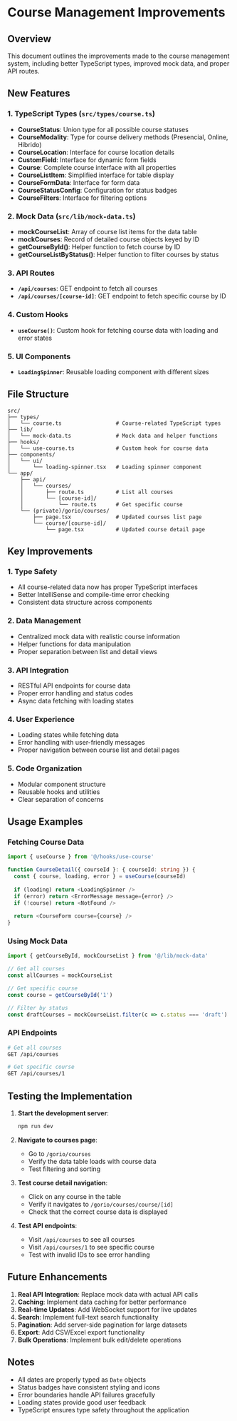 # Course Management Improvements

## Overview
This document outlines the improvements made to the course management system, including better TypeScript types, improved mock data, and proper API routes.

## New Features

### 1. TypeScript Types (`src/types/course.ts`)
- **CourseStatus**: Union type for all possible course statuses
- **CourseModality**: Type for course delivery methods (Presencial, Online, Híbrido)
- **CourseLocation**: Interface for course location details
- **CustomField**: Interface for dynamic form fields
- **Course**: Complete course interface with all properties
- **CourseListItem**: Simplified interface for table display
- **CourseFormData**: Interface for form data
- **CourseStatusConfig**: Configuration for status badges
- **CourseFilters**: Interface for filtering options

### 2. Mock Data (`src/lib/mock-data.ts`)
- **mockCourseList**: Array of course list items for the data table
- **mockCourses**: Record of detailed course objects keyed by ID
- **getCourseById()**: Helper function to fetch course by ID
- **getCourseListByStatus()**: Helper function to filter courses by status

### 3. API Routes
- **`/api/courses`**: GET endpoint to fetch all courses
- **`/api/courses/[course-id]`**: GET endpoint to fetch specific course by ID

### 4. Custom Hooks
- **`useCourse()`**: Custom hook for fetching course data with loading and error states

### 5. UI Components
- **`LoadingSpinner`**: Reusable loading component with different sizes

## File Structure

```
src/
├── types/
│   └── course.ts                 # Course-related TypeScript types
├── lib/
│   └── mock-data.ts              # Mock data and helper functions
├── hooks/
│   └── use-course.ts             # Custom hook for course data
├── components/
│   └── ui/
│       └── loading-spinner.tsx   # Loading spinner component
└── app/
    ├── api/
    │   └── courses/
    │       ├── route.ts          # List all courses
    │       └── [course-id]/
    │           └── route.ts      # Get specific course
    └── (private)/gorio/courses/
        ├── page.tsx              # Updated courses list page
        └── course/[course-id]/
            └── page.tsx          # Updated course detail page
```

## Key Improvements

### 1. Type Safety
- All course-related data now has proper TypeScript interfaces
- Better IntelliSense and compile-time error checking
- Consistent data structure across components

### 2. Data Management
- Centralized mock data with realistic course information
- Helper functions for data manipulation
- Proper separation between list and detail views

### 3. API Integration
- RESTful API endpoints for course data
- Proper error handling and status codes
- Async data fetching with loading states

### 4. User Experience
- Loading states while fetching data
- Error handling with user-friendly messages
- Proper navigation between course list and detail pages

### 5. Code Organization
- Modular component structure
- Reusable hooks and utilities
- Clear separation of concerns

## Usage Examples

### Fetching Course Data
```typescript
import { useCourse } from '@/hooks/use-course'

function CourseDetail({ courseId }: { courseId: string }) {
  const { course, loading, error } = useCourse(courseId)
  
  if (loading) return <LoadingSpinner />
  if (error) return <ErrorMessage message={error} />
  if (!course) return <NotFound />
  
  return <CourseForm course={course} />
}
```

### Using Mock Data
```typescript
import { getCourseById, mockCourseList } from '@/lib/mock-data'

// Get all courses
const allCourses = mockCourseList

// Get specific course
const course = getCourseById('1')

// Filter by status
const draftCourses = mockCourseList.filter(c => c.status === 'draft')
```

### API Endpoints
```bash
# Get all courses
GET /api/courses

# Get specific course
GET /api/courses/1
```

## Testing the Implementation

1. **Start the development server**:
   ```bash
   npm run dev
   ```

2. **Navigate to courses page**:
   - Go to `/gorio/courses`
   - Verify the data table loads with course data
   - Test filtering and sorting

3. **Test course detail navigation**:
   - Click on any course in the table
   - Verify it navigates to `/gorio/courses/course/[id]`
   - Check that the correct course data is displayed

4. **Test API endpoints**:
   - Visit `/api/courses` to see all courses
   - Visit `/api/courses/1` to see specific course
   - Test with invalid IDs to see error handling

## Future Enhancements

1. **Real API Integration**: Replace mock data with actual API calls
2. **Caching**: Implement data caching for better performance
3. **Real-time Updates**: Add WebSocket support for live updates
4. **Search**: Implement full-text search functionality
5. **Pagination**: Add server-side pagination for large datasets
6. **Export**: Add CSV/Excel export functionality
7. **Bulk Operations**: Implement bulk edit/delete operations

## Notes

- All dates are properly typed as `Date` objects
- Status badges have consistent styling and icons
- Error boundaries handle API failures gracefully
- Loading states provide good user feedback
- TypeScript ensures type safety throughout the application
